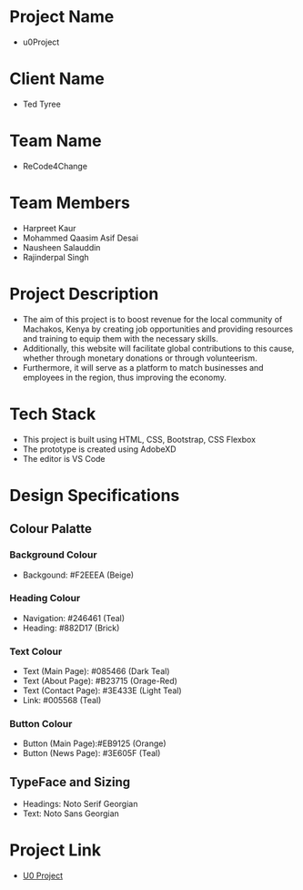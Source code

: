 # Project Name
- u0Project

# Client Name
- Ted Tyree

# Team Name
- ReCode4Change

# Team Members
- Harpreet Kaur
- Mohammed Qaasim Asif Desai
- Nausheen Salauddin
- Rajinderpal Singh

# Project Description
- The aim of this project is to boost revenue for the local community of Machakos, Kenya by creating job opportunities and providing resources   and training to equip them with the necessary skills.
- Additionally, this website will facilitate global contributions to this cause, whether through monetary donations or through volunteerism. 
- Furthermore, it will serve as a platform to match businesses and employees in the region, thus improving the economy.

# Tech Stack
- This project is built using HTML, CSS, Bootstrap, CSS Flexbox
- The prototype is created using AdobeXD
- The editor is VS Code

# Design Specifications

## Colour Palatte

### Background Colour
- Backgound: #F2EEEA (Beige)

### Heading Colour
- Navigation: #246461 (Teal)
- Heading: #882D17 (Brick)

### Text Colour
- Text (Main Page): #085466 (Dark Teal)
- Text (About Page): #B23715 (Orage-Red)
- Text (Contact Page): #3E433E (Light Teal)
- Link: #005568 (Teal)

### Button Colour
- Button (Main Page):#EB9125 (Orange)
- Button (News Page): #3E605F (Teal)

## TypeFace and Sizing
- Headings: Noto Serif Georgian
- Text: Noto Sans Georgian

# Project Link
- [U0 Project](https://u0.heartofkenya.com/)
